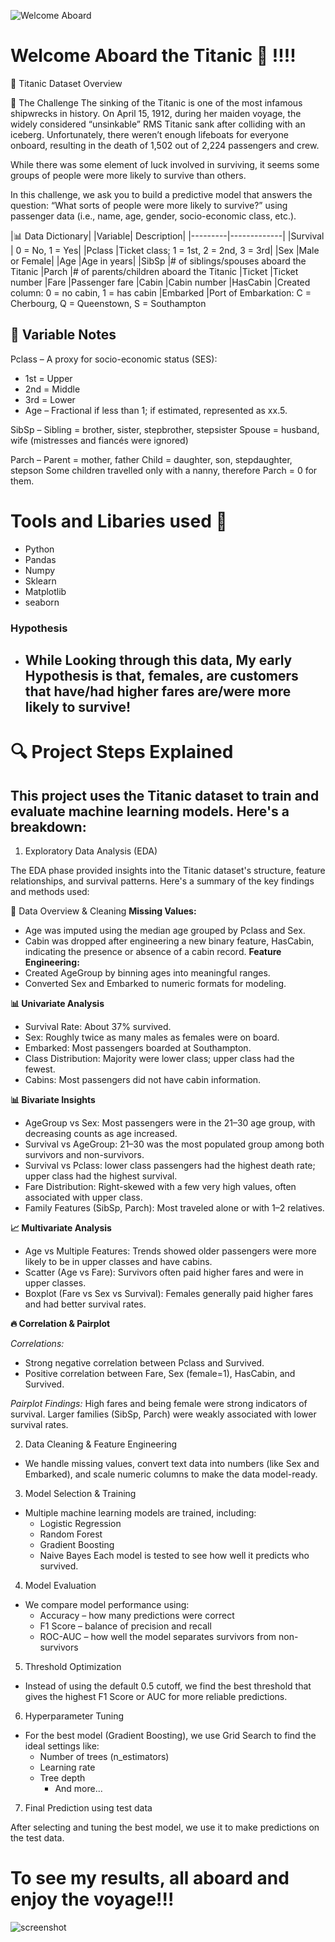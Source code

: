 ![Welcome Aboard](https://www.icegif.com/wp-content/uploads/titanic-icegif-16.gif)

# Welcome Aboard the Titanic 🚢 !!!!
🚢 Titanic Dataset Overview

🧩 The Challenge
The sinking of the Titanic is one of the most infamous shipwrecks in history.
On April 15, 1912, during her maiden voyage, the widely considered “unsinkable” RMS Titanic sank after colliding with an iceberg. Unfortunately, there weren’t enough lifeboats for everyone onboard, resulting in the death of 1,502 out of 2,224 passengers and crew.

While there was some element of luck involved in surviving, it seems some groups of people were more likely to survive than others.

In this challenge, we ask you to build a predictive model that answers the question:
“What sorts of people were more likely to survive?”
using passenger data (i.e., name, age, gender, socio-economic class, etc.).

|📊 Data Dictionary|
|Variable| Description|
|---------|-------------|
|Survival |	0 = No, 1 = Yes|
|Pclass	   |Ticket class; 1 = 1st, 2 = 2nd, 3 = 3rd|
|Sex	    |Male or Female|
|Age	|Age in years|
|SibSp	|# of siblings/spouses aboard the Titanic
|Parch	|# of parents/children aboard the Titanic
|Ticket	|Ticket number
|Fare	|Passenger fare
|Cabin	|Cabin number
|HasCabin	|Created column: 0 = no cabin, 1 = has cabin
|Embarked	|Port of Embarkation: C = Cherbourg, Q = Queenstown, S = Southampton


## 📝 Variable Notes
Pclass – A proxy for socio-economic status (SES):

- 1st = Upper
- 2nd = Middle
- 3rd = Lower
- Age – Fractional if less than 1; if estimated, represented as xx.5.

SibSp – Sibling = brother, sister, stepbrother, stepsister
Spouse = husband, wife (mistresses and fiancés were ignored)

Parch – Parent = mother, father
Child = daughter, son, stepdaughter, stepson
Some children travelled only with a nanny, therefore Parch = 0 for them.



# Tools and Libaries used 🌹
- Python
- Pandas
- Numpy
- Sklearn
- Matplotlib
- seaborn 

### Hypothesis 

  - ## **While Looking through this data, My early Hypothesis is that, females, are customers that have/had higher fares are/were more likely to survive!**

# 🔍 Project Steps Explained 

## This project uses the Titanic dataset to train and evaluate machine learning models. Here's a breakdown:

1. Exploratory Data Analysis (EDA)

The EDA phase provided insights into the Titanic dataset's structure, feature relationships, and survival patterns. Here's a summary of the key findings and methods used:

📌 Data Overview & Cleaning
 **Missing Values:**
- Age was imputed using the median age grouped by Pclass and Sex.
- Cabin was dropped after engineering a new binary feature, HasCabin, indicating the presence or absence of a cabin record.
**Feature Engineering:**
- Created AgeGroup by binning ages into meaningful ranges.
- Converted Sex and Embarked to numeric formats for modeling.

**📊 Univariate Analysis**
- Survival Rate: About 37% survived.
- Sex: Roughly twice as many males as females were on board.
- Embarked: Most passengers boarded at Southampton.
- Class Distribution: Majority were lower class; upper class had the fewest.
- Cabins: Most passengers did not have cabin information.

**📊 Bivariate Insights**
- AgeGroup vs Sex: Most passengers were in the 21–30 age group, with decreasing counts as age increased.
- Survival vs AgeGroup: 21–30 was the most populated group among both survivors and non-survivors.
- Survival vs Pclass: lower class passengers had the highest death rate; upper class had the highest survival.
- Fare Distribution: Right-skewed with a few very high values, often associated with upper class.
- Family Features (SibSp, Parch): Most traveled alone or with 1–2 relatives.

**📈 Multivariate Analysis**
- Age vs Multiple Features: Trends showed older passengers were more likely to be in upper classes and have cabins.
- Scatter (Age vs Fare): Survivors often paid higher fares and were in upper classes.
- Boxplot (Fare vs Sex vs Survival): Females generally paid higher fares and had better survival rates.

**🔥 Correlation & Pairplot**

*Correlations:*
- Strong negative correlation between Pclass and Survived.
- Positive correlation between Fare, Sex (female=1), HasCabin, and Survived.

*Pairplot Findings:*
High fares and being female were strong indicators of survival.
Larger families (SibSp, Parch) were weakly associated with lower survival rates.


2. Data Cleaning & Feature Engineering
 - We handle missing values, convert text data into numbers (like Sex and Embarked), and scale numeric columns to make the data model-ready.

3. Model Selection & Training
 - Multiple machine learning models are trained, including:
     - Logistic Regression
     - Random Forest
     - Gradient Boosting
     - Naive Bayes
Each model is tested to see how well it predicts who survived.

4. Model Evaluation
- We compare model performance using:
    - Accuracy – how many predictions were correct
    - F1 Score – balance of precision and recall
    - ROC-AUC – how well the model separates survivors from non-survivors

5. Threshold Optimization
- Instead of using the default 0.5 cutoff, we find the best threshold that gives the highest F1 Score or AUC for more reliable predictions.

6. Hyperparameter Tuning
- For the best model (Gradient Boosting), we use Grid Search to find the ideal settings like:
    - Number of trees (n_estimators)
    - Learning rate
    - Tree depth
      - And more...

7. Final Prediction using test data 

After selecting and tuning the best model, we use it to make predictions on the test data.

# To see my results, all aboard and enjoy the voyage!!!
![screenshot](https://mediaproxy.snopes.com/width/1200/https://media.snopes.com/2010/03/GettyImages-590676055.jpg)